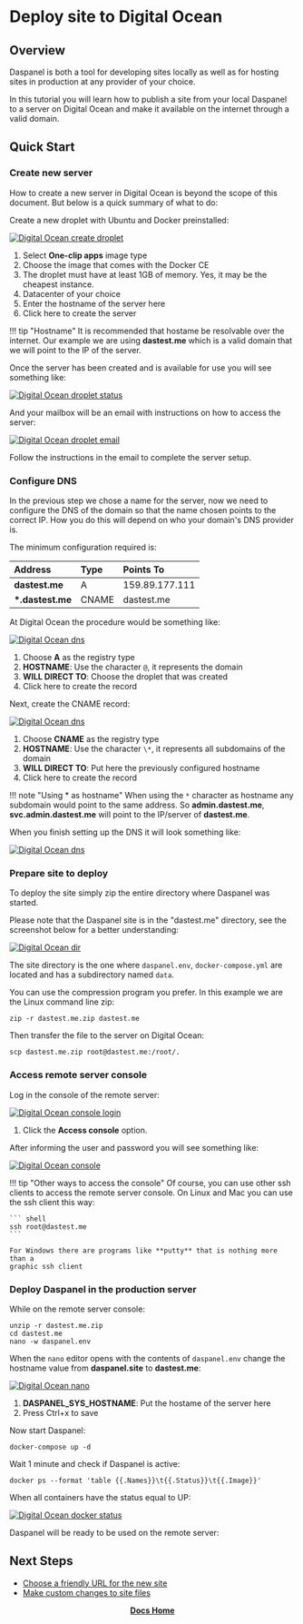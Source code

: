 # Deploy site to Digital Ocean

## Overview

Daspanel is both a tool for developing sites locally as well as for hosting sites 
in production at any provider of your choice.

In this tutorial you will learn how to publish a site from your local 
Daspanel to a server on Digital Ocean and make it available on the internet 
through a valid domain.

## Quick Start

### Create new server

How to create a new server in Digital Ocean is beyond the scope of this 
document. But below is a quick summary of what to do:

Create a new droplet with Ubuntu and Docker preinstalled:

[![Digital Ocean create droplet](/img/deploy/deploy-do-01.png)](/img/deploy/deploy-do-01.png)

1. Select **One-clip apps** image type
2. Choose the image that comes with the Docker CE
3. The droplet must have at least 1GB of memory. Yes, it may be the cheapest instance.
4. Datacenter of your choice
5. Enter the hostname of the server here
6. Click here to create the server

!!! tip "Hostname"
    It is recommended that hostame be resolvable over the internet. Our example 
    we are using **dastest.me** which is a valid domain that we will point 
    to the IP of the server.

Once the server has been created and is available for use you will see 
something like:

[![Digital Ocean droplet status](/img/deploy/deploy-do-02.png)](/img/deploy/deploy-do-02.png)

And your mailbox will be an email with instructions on how to access the server:

[![Digital Ocean droplet email](/img/deploy/deploy-do-03.png)](/img/deploy/deploy-do-03.png)

Follow the instructions in the email to complete the server setup.

### Configure DNS

In the previous step we chose a name for the server, now we need to configure 
the DNS of the domain so that the name chosen points to the correct IP. How you 
do this will depend on who your domain's DNS provider is.

The minimum configuration required is:

| Address   | Type | Points To
| :--------- | :------ | :------
| **dastest.me** | A | 159.89.177.111
| **\*.dastest.me** | CNAME | dastest.me

At Digital Ocean the procedure would be something like:

[![Digital Ocean dns](/img/deploy/deploy-do-04.png)](/img/deploy/deploy-do-04.png)

1. Choose **A** as the registry type
2. **HOSTNAME**: Use the character `@`, it represents the domain
3. **WILL DIRECT TO**: Choose the droplet that was created
4. Click here to create the record

Next, create the CNAME record:

[![Digital Ocean dns](/img/deploy/deploy-do-05.png)](/img/deploy/deploy-do-05.png)

1. Choose **CNAME** as the registry type
2. **HOSTNAME**: Use the character `\*`, it represents all subdomains of the domain
3. **WILL DIRECT TO**: Put here the previously configured hostname
4. Click here to create the record

!!! note "Using * as hostname"
    When using the `*` character as hostname any subdomain would point to the 
    same address. So **admin.dastest.me**, **svc.admin.dastest.me** will point 
    to the IP/server of **dastest.me**.

When you finish setting up the DNS it will look something like:

[![Digital Ocean dns](/img/deploy/deploy-do-06.png)](/img/deploy/deploy-do-06.png)

### Prepare site to deploy

To deploy the site simply zip the entire directory where Daspanel was started.

Please note that the Daspanel site is in the "dastest.me" directory, see the 
screenshot below for a better understanding:

[![Digital Ocean dir](/img/deploy/deploy-do-07.png)](/img/deploy/deploy-do-07.png)

The site directory is the one where `daspanel.env`, `docker-compose.yml` are 
located and has a subdirectory named `data`.

You can use the compression program you prefer. In this example we are the 
Linux command line zip:

``` shell
zip -r dastest.me.zip dastest.me
```
Then transfer the file to the server on Digital Ocean:

``` shell
scp dastest.me.zip root@dastest.me:/root/.
```

### Access remote server console

Log in the console of the remote server:

[![Digital Ocean console login](/img/deploy/deploy-do-08.png)](/img/deploy/deploy-do-08.png)

1. Click the **Access console** option.

After informing the user and password you will see something like:

[![Digital Ocean console](/img/deploy/deploy-do-09.png)](/img/deploy/deploy-do-09.png)

!!! tip "Other ways to access the console"
    Of course, you can use other ssh clients to access the remote server 
    console. On Linux and Mac you can use the ssh client this way:

    ``` shell
    ssh root@dastest.me
    ```

    For Windows there are programs like **putty** that is nothing more than a 
    graphic ssh client

### Deploy Daspanel in the production server

While on the remote server console:

``` shell
unzip -r dastest.me.zip
cd dastest.me
nano -w daspanel.env
```

When the `nano` editor opens with the contents of `daspanel.env` change the 
hostname value from **daspanel.site** to **dastest.me**:

[![Digital Ocean nano](/img/deploy/deploy-do-10.png)](/img/deploy/deploy-do-10.png)

1. **DASPANEL_SYS_HOSTNAME**: Put the hostame of the server here
2. Press Ctrl+x to save

Now start Daspanel:

``` shell
docker-compose up -d
```

Wait 1 minute and check if Daspanel is active:

``` shell
docker ps --format 'table {{.Names}}\t{{.Status}}\t{{.Image}}'
```

When all containers have the status equal to UP:

[![Digital Ocean docker status](/img/deploy/deploy-do-11.png)](/img/deploy/deploy-do-11.png)

Daspanel will be ready to be used on the remote server:

## Next Steps

* [Choose a friendly URL for the new site](/help/sites/edit.md)
* [Make custom changes to site files](/help/services/filemanager.md)

<p align="center">
  <b><a href="http://docs.daspanel.com" target="_blank">Docs Home</a></b><br>
</p>




